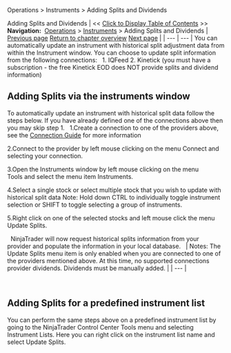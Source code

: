 ﻿
Operations \> Instruments \> Adding Splits and Dividends

Adding Splits and Dividends
| \<\< [Click to Display Table of Contents](adding_splits_and_dividends.md) \>\> **Navigation:**     [Operations](operations.md) \> [Instruments](instruments.md) \> Adding Splits and Dividends | [Previous page](rolling_over_a_futures_contrac.md) [Return to chapter overview](instruments.md) [Next page](tradestation_symbol_mapping.md) |
| --- | --- |
You can automatically update an instrument with historical split adjustment data from within the Instrument window. You can choose to update split information from the following connections:
 
1\. IQFeed
2\. Kinetick (you must have a subscription \- the free Kinetick EOD does NOT provide splits and dividend information)
 
## Adding Splits via the instruments window
To automatically update an instrument with historical split data follow the steps below. If you have already defined one of the connections above then you may skip step 1\.
 
1\.Create a connection to one of the providers above, see the [Connection Guide](%3C%25CONNECTIONGUIDE%25%3E) for more information

2\.Connect to the provider by left mouse clicking on the menu Connect and selecting your connection.

3\.Open the Instruments window by left mouse clicking on the menu Tools and select the menu item Instruments.

4\.Select a single stock or select multiple stock that you wish to update with historical split data Note: Hold down CTRL to individually toggle instrument selection or SHIFT to toggle selecting a group of instruments.

5\.Right click on one of the selected stocks and left mouse click the menu Update Splits.

 
NinjaTrader will now request historical splits information from your provider and populate the information in your local database.
 
| Notes: The Update Splits menu item is only enabled when you are connected to one of the providers mentioned above.  At this time, no supported connections provider dividends. Dividends must be manually added. |
| --- |

 
## Adding Splits for a predefined instrument list
You can perform the same steps above on a predefined instrument list by going to the NinjaTrader Control Center Tools menu and selecting Instrument Lists. Here you can right click on the instrument list name and select Update Splits.
